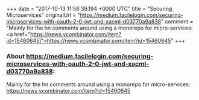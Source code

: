 +++
date = "2017-10-13 11:58:39.194 +0000 UTC"
title = "Securing Microservices"
originalUrl = "https://medium.facilelogin.com/securing-microservices-with-oauth-2-0-jwt-and-xacml-d03770a9a838"
comment = "Mainly for the hn comments around using a monorepo for micro-services: <a href=\"https://news.ycombinator.com/item?id=15460645\">https://news.ycombinator.com/item?id=15460645</a>"
+++

### About https://medium.facilelogin.com/securing-microservices-with-oauth-2-0-jwt-and-xacml-d03770a9a838:

Mainly for the hn comments around using a monorepo for micro-services: <a href="https://news.ycombinator.com/item?id=15460645">https://news.ycombinator.com/item?id=15460645</a>
